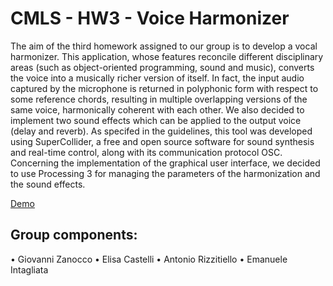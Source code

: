 # CMLS - HW3 - Voice Harmonizer

The aim of the third homework assigned to our group is to develop a vocal harmonizer. This application, whose features reconcile different disciplinary areas (such as object-oriented programming, sound and music), converts the voice into a musically richer version of itself. In fact, the input audio captured by the microphone is returned in polyphonic form with respect to some reference chords, resulting in multiple overlapping versions of the same voice, harmonically coherent with each other. We also decided to implement two sound effects which can be applied to the output voice (delay and reverb). As specifed in the guidelines, this tool was developed using SuperCollider, a free and open source software for sound synthesis and real-time control, along with its communication protocol OSC. Concerning the implementation of the graphical user interface, we decided to use Processing 3 for managing the parameters of the harmonization and the sound effects.

[Demo](https://youtu.be/scFJ_xGQtaw)

## Group components:
•	Giovanni Zanocco
•	Elisa Castelli
•	Antonio Rizzitiello
•	Emanuele Intagliata

